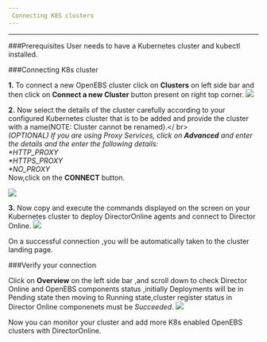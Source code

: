```yaml
---
 Connecting K8S clusters
---
```


------


###Prerequisites
User needs to have a Kubernetes cluster and kubectl installed. 

###Connecting K8s cluster

**1.** To connect a new OpenEBS cluster click on **Clusters** on left side bar and then click on                **Connect a new Cluster** button present on right top corner.
       <img src="/home/anupriya/mayadata-docs/docs/assets/product/CreateCluster.png"  style="width:600px margin-left:20px;">

**2.** Now select the details of the cluster carefully according to your configured Kubernetes cluster          that is to be added and provide the cluster with a name(NOTE: Cluster cannot be renamed).</ br>   
        _(OPTIONAL)_
        _If you are using Proxy Services, click on **Advanced** and enter the details and the enter the   following details:_</br>
        _*HTTP_PROXY_</br>
        _*HTTPS_PROXY_</br>
       _*NO_PROXY_ </br>
        Now,click on the **CONNECT** button.

  <img src="/home/anupriya/mayadata-docs/docs/assets/product/ClusterConnect.png"  style="width:600px margin-left:20px;">

 **3.** Now copy and execute the commands displayed on the screen on your Kubernetes cluster to deploy          DirectorOnline agents and connect to Director Online.
       <img src="/home/anupriya/mayadata-docs/docs/assets/product/Connection.png"  style="width:600px margin-left:20px;">
   
  On a successful connection ,you will be automatically taken to the cluster landing page.

###Verify your connection

Click on **Overview** on the left side bar ,and scroll down to check  Director Online and OpenEBS components status ,initially Deployments will be in Pending state then moving to Running state,cluster register status in Director Online componenets must be *Succeeded*.
<img src="/home/anupriya/mayadata-docs/docs/assets/product/verify_setup.png"  style="width:600px margin-left:20px;">


Now you can monitor your cluster and add more K8s enabled OpenEBS clusters with DirectorOnline.

